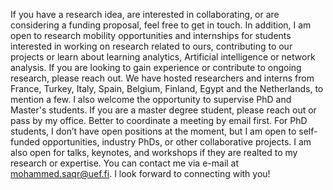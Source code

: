 If you have a research idea, are interested in collaborating, or are considering a funding proposal, feel free to get in touch. In addition, I am open to research mobility opportunities and internships for students interested in working on research related to ours, contributing to our projects or learn about learning analytics,  Artificial intelligence or network analysis. If you are looking to gain experience or contribute to ongoing research, please reach out. We have hosted researchers and interns from France, Turkey, Italy, Spain, Belgium, Finland, Egypt and the Netherlands, to mention a few.
I also welcome the opportunity to supervise PhD and Master's students. If you are a master degree student, please reach out or pass by my office. Better to coordinate a meeting by email first.
For PhD students, I don’t have open positions at the moment, but I am open to self-funded opportunities, industry PhDs, or other collaborative projects. 
I am also open for talks, keynotes, and workshops if they are realted to my research or expertise.
You can contact me via e-mail at mohammed.saqr@uef.fi. I look forward to connecting with you!
